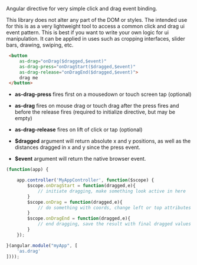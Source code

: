 Angular directive for very simple click and drag event binding.

This library does not alter any part of the DOM or styles. The intended use for this is as a very lightweight tool to access a common click and drag ui event pattern. This is best if you want to write your own logic for ui manipulation. It can be applied in uses such as cropping interfaces, slider bars, drawing, swiping, etc.

```html
 <button 
     as-drag="onDrag($dragged,$event)" 
     as-drag-press="onDragStart($dragged,$event)" 
     as-drag-release="onDragEnd($dragged,$event)">
     drag me
 </button>
```

- **as-drag-press** fires first on a mousedown or touch screen tap (optional)
- **as-drag** fires on mouse drag or touch drag after the press fires and before the release fires (required to initialize directive, but may be empty)
- **as-drag-release** fires on lift of click or tap (optional)

- **$dragged** argument will return absolute x and y positions, as well as the distances dragged in x and y since the press event.
- **$event** argument will return the native browser event.

```js
(function(app) {

    app.controller('MyAppController', function($scope) {
        $scope.onDragStart = function(dragged,e){
        	// initiate dragging, make something look active in here
        }
        $scope.onDrag = function(dragged,e){
        	// do something with coords, change left or top attributes of something, calculate displayed values or draggable bounds, get creative
        }
        $scope.onDragEnd = function(dragged,e){
        	// end dragging, save the result with final dragged values
        }
    });

}(angular.module("myApp", [
    'as.drag'
])));
```